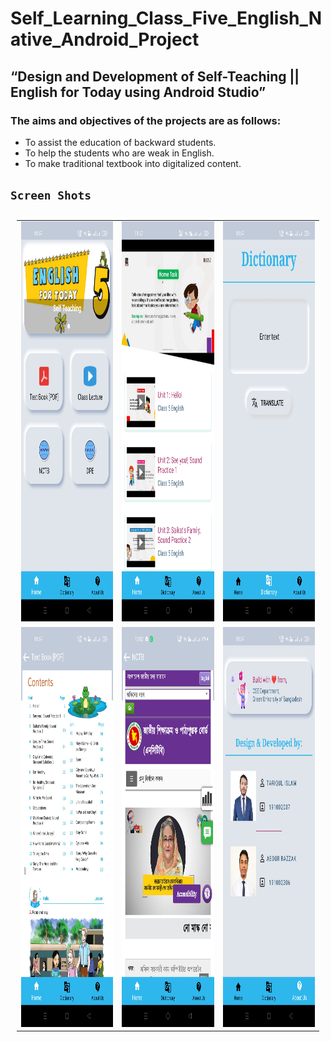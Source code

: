 # Self_Learning_Class_Five_English_Native_Android_Project

## “Design and Development of Self-Teaching || English for Today using Android Studio”

### The aims and objectives of the projects are as follows:
- To assist the education of backward students.
- To help the students who are weak in English.
- To make traditional textbook into digitalized content.


## `Screen Shots`

<table style="padding:10px">
  <tr>
    <td> 
         <img src="/images/1.jpg"  alt="1" width = 360px height = 640px  >
    </td>
      
 <td>
    <img src="/images/2.jpg" alt="2" width = 360px height = 640px >
 </td>
   <td>
      <img src="/images/3.jpg" alt="3" width = 360px height = 640px >
   </td>
  </tr>
    <tr>
    <td> 
         <img src="/images/4.jpg"  alt="4" width = 360px height = 640px  >
    </td>
      
 <td>
    <img src="/images/5.jpg" alt="5" width = 360px height = 640px >
 </td>
   <td>
      <img src="/images/6.jpg" alt="6" width = 360px height = 640px >
   </td>
  </tr>
</table>
